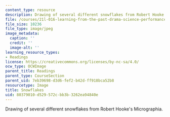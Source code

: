 ```yaml
---
content_type: resource
description: Drawing of several different snowflakes from Robert Hooke's Micrographia.
file: /courses/21l-016-learning-from-the-past-drama-science-performance-spring-2009/80379010d529572cbb3b3262ea94840e_snowflakes.jpg
file_size: 10236
file_type: image/jpeg
image_metadata:
  caption: ''
  credit: ''
  image-alt: ''
learning_resource_types:
- Readings
license: https://creativecommons.org/licenses/by-nc-sa/4.0/
ocw_type: OCWImage
parent_title: Readings
parent_type: CourseSection
parent_uid: 7eb39698-d3d6-fef2-b42d-ff918bca52b8
resourcetype: Image
title: Snowflakes
uid: 80379010-d529-572c-bb3b-3262ea94840e
---
```

Drawing of several different snowflakes from Robert Hooke's Micrographia.